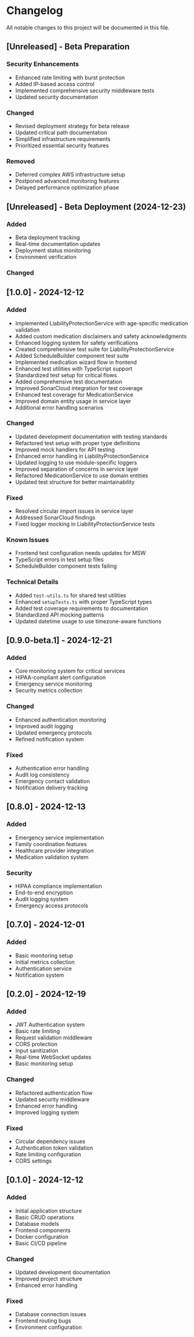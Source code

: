 # Changelog

All notable changes to this project will be documented in this file.

## [Unreleased] - Beta Preparation

### Security Enhancements
- Enhanced rate limiting with burst protection
- Added IP-based access control
- Implemented comprehensive security middleware tests
- Updated security documentation

### Changed
- Revised deployment strategy for beta release
- Updated critical path documentation
- Simplified infrastructure requirements
- Prioritized essential security features

### Removed
- Deferred complex AWS infrastructure setup
- Postponed advanced monitoring features
- Delayed performance optimization phase

## [Unreleased] - Beta Deployment (2024-12-23)

### Added
- Beta deployment tracking
- Real-time documentation updates
- Deployment status monitoring
- Environment verification

### Changed

## [1.0.0] - 2024-12-12

### Added
- Implemented LiabilityProtectionService with age-specific medication validation
- Added custom medication disclaimers and safety acknowledgments
- Enhanced logging system for safety verifications
- Created comprehensive test suite for LiabilityProtectionService
- Added ScheduleBuilder component test suite
- Implemented medication wizard flow in frontend
- Enhanced test utilities with TypeScript support
- Standardized test setup for critical flows
- Added comprehensive test documentation
- Improved SonarCloud integration for test coverage
- Enhanced test coverage for MedicationService
- Improved domain entity usage in service layer
- Additional error handling scenarios

### Changed
- Updated development documentation with testing standards
- Refactored test setup with proper type definitions
- Improved mock handlers for API testing
- Enhanced error handling in LiabilityProtectionService
- Updated logging to use module-specific loggers
- Improved separation of concerns in service layer
- Refactored MedicationService to use domain entities
- Updated test structure for better maintainability

### Fixed
- Resolved circular import issues in service layer
- Addressed SonarCloud findings
- Fixed logger mocking in LiabilityProtectionService tests

### Known Issues
- Frontend test configuration needs updates for MSW
- TypeScript errors in test setup files
- ScheduleBuilder component tests failing

### Technical Details
- Added `test-utils.ts` for shared test utilities
- Enhanced `setupTests.ts` with proper TypeScript types
- Added test coverage requirements to documentation
- Standardized API mocking patterns
- Updated datetime usage to use timezone-aware functions

## [0.9.0-beta.1] - 2024-12-21

### Added
- Core monitoring system for critical services
- HIPAA-compliant alert configuration
- Emergency service monitoring
- Security metrics collection

### Changed
- Enhanced authentication monitoring
- Improved audit logging
- Updated emergency protocols
- Refined notification system

### Fixed
- Authentication error handling
- Audit log consistency
- Emergency contact validation
- Notification delivery tracking

## [0.8.0] - 2024-12-13

### Added
- Emergency service implementation
- Family coordination features
- Healthcare provider integration
- Medication validation system

### Security
- HIPAA compliance implementation
- End-to-end encryption
- Audit logging system
- Emergency access protocols

## [0.7.0] - 2024-12-01

### Added
- Basic monitoring setup
- Initial metrics collection
- Authentication service
- Notification system

## [0.2.0] - 2024-12-19

### Added
- JWT Authentication system
- Basic rate limiting
- Request validation middleware
- CORS protection
- Input sanitization
- Real-time WebSocket updates
- Basic monitoring setup

### Changed
- Refactored authentication flow
- Updated security middleware
- Enhanced error handling
- Improved logging system

### Fixed
- Circular dependency issues
- Authentication token validation
- Rate limiting configuration
- CORS settings

## [0.1.0] - 2024-12-12

### Added
- Initial application structure
- Basic CRUD operations
- Database models
- Frontend components
- Docker configuration
- Basic CI/CD pipeline

### Changed
- Updated development documentation
- Improved project structure
- Enhanced error handling

### Fixed
- Database connection issues
- Frontend routing bugs
- Environment configuration
